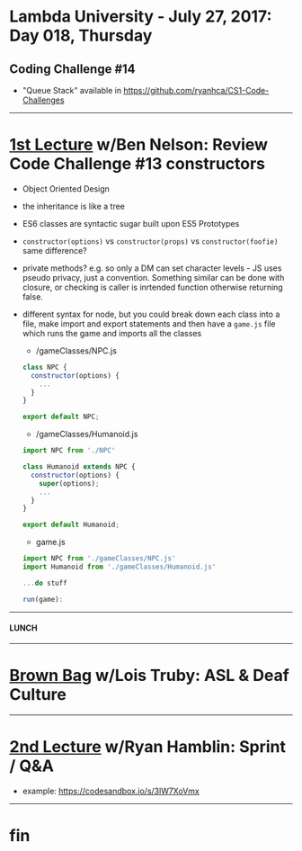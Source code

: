 # Lambda University - July 27, 2017: Day 018, Thursday
## Coding Challenge #14
- "Queue Stack" available in https://github.com/ryanhca/CS1-Code-Challenges

***
# [1st Lecture](https://youtu.be/rAq7juBu7Nw) w/Ben Nelson: Review Code Challenge #13 constructors
- Object Oriented Design
- the inheritance is like a tree
- ES6 classes are syntactic sugar built upon ES5 Prototypes
- `constructor(options)` vs `constructor(props)` vs `constructor(foofie)` same difference?
- private methods? e.g. so only a DM can set character levels - JS uses pseudo privacy, just a convention. Something similar can be done with closure, or checking is caller is inrtended function otherwise returning false.
- different syntax for node, but you could break down each class into a file, make import and export statements and then have a `game.js` file which runs the game and imports all the classes
  - /gameClasses/NPC.js
  ```js
  class NPC {
    constructor(options) {
      ...
    }
  }

  export default NPC;
  ```

  - /gameClasses/Humanoid.js
  ```js
  import NPC from './NPC'

  class Humanoid extends NPC {
    constructor(options) {
      super(options);
      ...
    }
  }

  export default Humanoid;
  ```

  - game.js
  ```js
  import NPC from './gameClasses/NPC.js'
  import Humanoid from './gameClasses/Humanoid.js'

  ...do stuff

  run(game):
  ```

***
#### LUNCH
***
# [Brown Bag](https://youtu.be/4w0-GP7Yuks) w/Lois Truby: ASL & Deaf Culture
***
# [2nd Lecture](https://youtu.be/P1kvmVfcahE) w/Ryan Hamblin: Sprint / Q&A
- example: https://codesandbox.io/s/3lW7XoVmx
***
# fin
